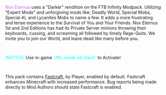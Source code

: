 <p><font color="#cc66ff">Nox Eternus</font> uses a "Darker" rendition on the FTB Infinity Modpack. Utilizing "Expert Mode" and unforgiving mods like; Deadly World, Special Mobs, Special AI, and Lycanites Mobs to name a few. It adds a more frustrating and tense experience to the Survival of You and Your Friends. Nox Eternus 1st and 2nd Editions has had its Private Server minions throwing their keyboards, cussing, and screaming all followed by timely Rage-Quits. We invite you to join our World, and leave dead like many before you. </p>
<br>
<p><font color="#00ffff">[NOTICE]</font> Use in-game <font color="#00ffff">'/ftb_mode set black'</font> to Activate!</p>
<br>
<p>This pack contains <a color="#00ffff" href="http://forum.industrial-craft.net/index.php?page=Thread&threadID=10820">Fastcraft</a>, by Player, enabled by default. Fastcraft enhances Minecraft with increased performance. Bug reports being made directly to Mod Authors should state Fastcraft is enabled.</p>
<br>
